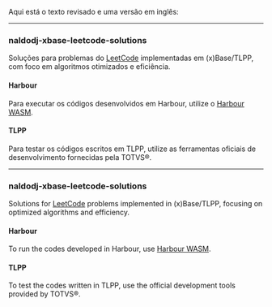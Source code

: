 Aqui está o texto revisado e uma versão em inglês:  

---

### naldodj-xbase-leetcode-solutions  

Soluções para problemas do [LeetCode](https://leetcode.com/problemset/) implementadas em (x)Base/TLPP, com foco em algoritmos otimizados e eficiência.  

#### Harbour  
Para executar os códigos desenvolvidos em Harbour, utilize o [Harbour WASM](https://fivetechsoft.github.io/harbour_wasm/).  

#### TLPP  
Para testar os códigos escritos em TLPP, utilize as ferramentas oficiais de desenvolvimento fornecidas pela TOTVS®.  

---

### naldodj-xbase-leetcode-solutions  

Solutions for [LeetCode](https://leetcode.com/problemset/) problems implemented in (x)Base/TLPP, focusing on optimized algorithms and efficiency.  

#### Harbour  
To run the codes developed in Harbour, use [Harbour WASM](https://fivetechsoft.github.io/harbour_wasm/).  

#### TLPP  
To test the codes written in TLPP, use the official development tools provided by TOTVS®.  
